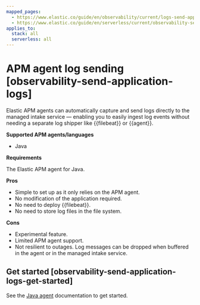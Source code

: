 ```yaml
---
mapped_pages:
  - https://www.elastic.co/guide/en/observability/current/logs-send-application.html
  - https://www.elastic.co/guide/en/serverless/current/observability-send-application-logs.html
applies_to:
  stack: all
  serverless: all
---
```


# APM agent log sending [observability-send-application-logs]

Elastic APM agents can automatically capture and send logs directly to the managed intake service — enabling you to easily ingest log events without needing a separate log shipper like {{filebeat}} or {{agent}}.

**Supported APM agents/languages**

* Java

**Requirements**

The Elastic APM agent for Java.

**Pros**

* Simple to set up as it only relies on the APM agent.
* No modification of the application required.
* No need to deploy {{filebeat}}.
* No need to store log files in the file system.

**Cons**

* Experimental feature.
* Limited APM agent support.
* Not resilient to outages. Log messages can be dropped when buffered in the agent or in the managed intake service.


## Get started [observability-send-application-logs-get-started]

See the [Java agent](apm-agent-java://reference/logs.md#log-sending) documentation to get started.